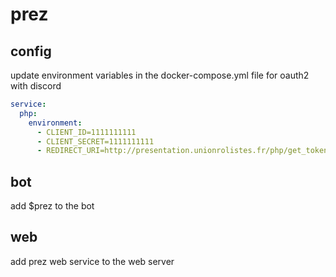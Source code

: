 # prez

## config

update environment variables in the docker-compose.yml file for oauth2 with discord

``` yaml
service:
  php:
    environment:
      - CLIENT_ID=1111111111
      - CLIENT_SECRET=1111111111
      - REDIRECT_URI=http://presentation.unionrolistes.fr/php/get_token.php
```

## bot

add $prez to the bot

## web

add prez web service to the web server
